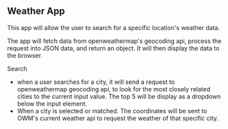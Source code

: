 ## Weather App

This app will allow the user to search for a specific location's weather data. 

The app will fetch data from openweathermap's geocoding api, process the request into JSON data, and return an object. It will then display the data to the browser.

Search 
- when a user searches for a city, it will send a request to openweathermap geocoding api, to look for the most closely related cities to the current input value. The top 5 will be display as a dropdown below the input element. 
- When a city is selected or matched. The coordinates will be sent to OWM's current weather api to request the weather of that specific city.